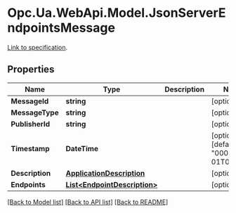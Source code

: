# Opc.Ua.WebApi.Model.JsonServerEndpointsMessage
[Link to specification]().

## Properties

Name | Type | Description | Notes
------------ | ------------- | ------------- | -------------
**MessageId** | **string** |  | [optional] 
**MessageType** | **string** |  | [optional] 
**PublisherId** | **string** |  | [optional] 
**Timestamp** | **DateTime** |  | [optional] [default to "0001-01-01T00:00Z"]
**Description** | [**ApplicationDescription**](ApplicationDescription.md) |  | [optional] 
**Endpoints** | [**List&lt;EndpointDescription&gt;**](EndpointDescription.md) |  | [optional] 

[[Back to Model list]](../README.md#documentation-for-models) [[Back to API list]](../README.md#documentation-for-api-endpoints) [[Back to README]](../README.md)

